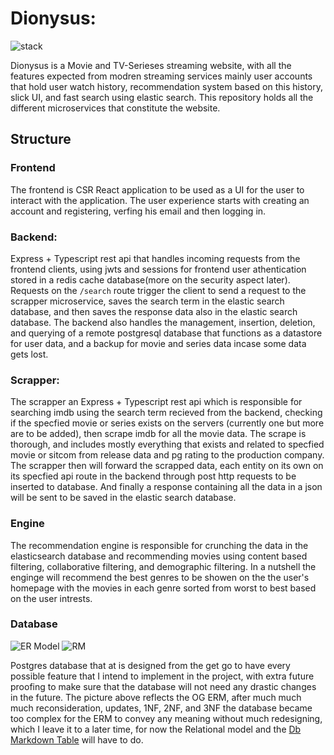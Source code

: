 # Dionysus:

![stack]()

Dionysus is a Movie and TV-Serieses streaming website, with all the features expected from modren streaming services
mainly user accounts that hold user watch history, recommendation system based on this history, slick UI, and fast search using
elastic search. This repository holds all the different microservices that constitute the website.

## Structure

### Frontend

The frontend is CSR React application to be used as a UI for the user to interact with the application. The user experience starts with creating
an account and registering, verfing his email and then logging in.

### Backend:

Express + Typescript rest api that handles incoming requests from the frontend clients, using jwts and sessions for frontend user athentication stored in
a redis cache database(more on the security aspect later). Requests on the `/search` route trigger the client to send a request to
the scrapper microservice, saves the search term in the elastic search database, and then saves the response data also in the elastic search
database. The backend also handles the management, insertion, deletion, and querying of a remote postgresql database
that functions as a datastore for user data, and a backup for movie and series data incase some data gets lost.

### Scrapper:

The scrapper an Express + Typescript rest api which is responsible for searching imdb using the search term recieved from the backend,
checking if the specfied movie or series exists on the servers (currently one but more are to be added), then scrape imdb for all the movie data.
The scrape is thorough, and includes mostly everything that exists and related to specfied movie or sitcom from release data and pg rating
to the production company. The scrapper then will forward the scrapped data, each entity on its own on its specfied api route in the backend
through post http requests to be inserted to database. And finally a response containing all the data in a json will be sent to be saved in
the elastic search database.

### Engine

The recommendation engine is responsible for crunching the data in the elasticsearch database and recommending movies using content based
filtering, collaborative filtering, and demographic filtering. In a nutshell the enginge will recommend the best genres to be showen on the
the user's homepage with the movies in each genre sorted from worst to best based on the user intrests.

### Database
![ER Model]()
![RM]()

Postgres database that at is designed from the get go to have every possible feature that I intend to implement in the project, with extra
future proofing to make sure that the database will not need any drastic changes in the future. The picture above reflects the OG ERM, after 
much much much reconsideration, updates, 1NF, 2NF, and 3NF the database became too complex for the ERM to convey any meaning without much 
redesigning, which I leave it to a later time, for now the Relational model and the [Db Markdown Table]() will have to do.

